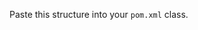 <!-- SPDX-License-Identifier: CC-BY-4.0 -->
<!-- Copyright Contributors to the Egeria project. -->

Paste this structure into your `pom.xml` class.

```xml


```





